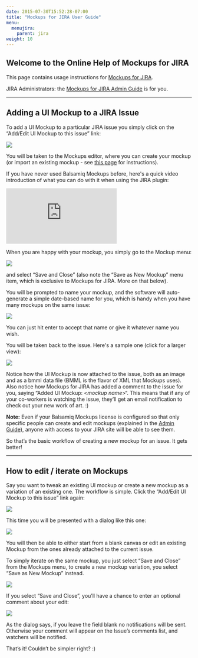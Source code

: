 ```yaml
---
date: 2015-07-30T15:52:28-07:00
title: "Mockups for JIRA User Guide"
menu:
  menujira:
    parent: jira
weight: 10
---
```


## Welcome to the Online Help of Mockups for JIRA

This page contains usage instructions for [Mockups for JIRA](http://balsamiq.com/products/mockups/jira).

JIRA Administrators: the [Mockups for JIRA Admin Guide](http://support.balsamiq.com/customer/portal/articles/113844) is for you.

* * *

## Adding a UI Mockup to a JIRA Issue

To add a UI Mockup to a particular JIRA issue you simply click on the “Add/Edit UI Mockup to this issue” link:

![](http://media.balsamiq.com/img/support/docs/jira/userguide/addeditlink.png)

You will be taken to the Mockups editor, where you can create your mockup (or import an existing mockup - see [this page](http://support.balsamiq.com/customer/portal/articles/721932) for instructions).

If you have never used Balsamiq Mockups before, here's a quick video introduction of what you can do with it when using the JIRA plugin:

<div class="video"><iframe allowfullscreen="" frameborder="0" src="https://www.youtube.com/embed/nLNdx9kI7OM?rel=0"></iframe></div>

When you are happy with your mockup, you simply go to the Mockup menu:

![](http://media.balsamiq.com/img/support/docs/jira/userguide/mockupmenujira.png)

and select “Save and Close” (also note the “Save as New Mockup” menu item, which is exclusive to Mockups for JIRA. More on that below).

You will be prompted to name your mockup, and the software will auto-generate a simple date-based name for you, which is handy when you have many mockups on the same issue:

![](http://media.balsamiq.com/img/support/docs/jira/userguide/automaticnaming.png)

You can just hit enter to accept that name or give it whatever name you wish.

You will be taken back to the issue. Here's a sample one (click for a larger view):

[![](http://media.balsamiq.com/img/support/docs/jira/userguide/attachedissue.png)](http://media.balsamiq.com/img/support/docs/jira/userguide/attachedissue.png)

Notice how the UI Mockup is now attached to the issue, both as an image and as a bmml data file (BMML is the flavor of XML that Mockups uses). Also notice how Mockups for JIRA has added a comment to the issue for you, saying “Added UI Mockup: <_mockup name_>“. This means that if any of your co-workers is watching the issue, they’ll get an email notification to check out your new work of art. :)

**Note:** Even if your Balsamiq Mockups license is configured so that only specific people can create and edit mockups (explained in the [Admin Guide](http://support.balsamiq.com/customer/portal/articles/113844#users)), anyone with access to your JIRA site will be able to see them.

So that’s the basic workflow of creating a new mockup for an issue. It gets better!

* * *

## How to edit / iterate on Mockups

Say you want to tweak an existing UI mockup or create a new mockup as a variation of an existing one. The workflow is simple. Click the “Add/Edit UI Mockup to this issue” link again:

![](http://media.balsamiq.com/img/support/docs/jira/userguide/addeditlink.png)

This time you will be presented with a dialog like this one:

![](http://media.balsamiq.com/img/support/docs/jira/userguide/importonopen.png)

You will then be able to either start from a blank canvas or edit an existing Mockup from the ones already attached to the current issue.

To simply iterate on the same mockup, you just select “Save and Close” from the Mockups menu, to create a new mockup variation, you select “Save as New Mockup” instead.

![](http://media.balsamiq.com/img/support/docs/jira/userguide/mockupmenujira.png)

If you select “Save and Close”, you’ll have a chance to enter an optional comment about your edit:

![](http://media.balsamiq.com/img/support/docs/jira/userguide/addcomment.png)

As the dialog says, if you leave the field blank no notifications will be sent. Otherwise your comment will appear on the Issue’s comments list, and watchers will be notified.

That’s it! Couldn’t be simpler right? :)
